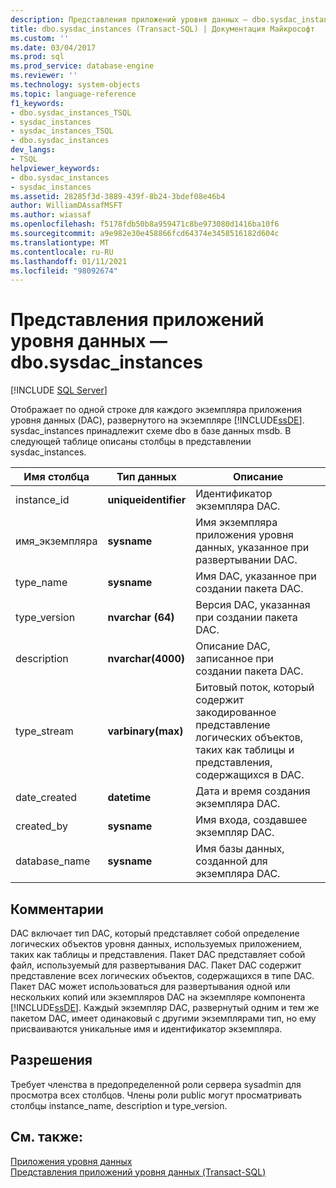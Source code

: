 ```yaml
---
description: Представления приложений уровня данных — dbo.sysdac_instances
title: dbo.sysdac_instances (Transact-SQL) | Документация Майкрософт
ms.custom: ''
ms.date: 03/04/2017
ms.prod: sql
ms.prod_service: database-engine
ms.reviewer: ''
ms.technology: system-objects
ms.topic: language-reference
f1_keywords:
- dbo.sysdac_instances_TSQL
- sysdac_instances
- sysdac_instances_TSQL
- dbo.sysdac_instances
dev_langs:
- TSQL
helpviewer_keywords:
- dbo.sysdac_instances
- sysdac_instances
ms.assetid: 28285f3d-3889-439f-8b24-3bdef08e46b4
author: WilliamDAssafMSFT
ms.author: wiassaf
ms.openlocfilehash: f5178fdb50b8a959471c8be973080d1416ba10f6
ms.sourcegitcommit: a9e982e30e458866fcd64374e3458516182d604c
ms.translationtype: MT
ms.contentlocale: ru-RU
ms.lasthandoff: 01/11/2021
ms.locfileid: "98092674"
---
```

# <a name="data-tier-application-views---dbosysdac_instances"></a>Представления приложений уровня данных — dbo.sysdac_instances
 [!INCLUDE [SQL Server](../../includes/applies-to-version/sqlserver.md)]

  Отображает по одной строке для каждого экземпляра приложения уровня данных (DAC), развернутого на экземпляре [!INCLUDE[ssDE](../../includes/ssde-md.md)]. sysdac_instances принадлежит схеме dbo в базе данных msdb. В следующей таблице описаны столбцы в представлении sysdac_instances.  
  
|Имя столбца|Тип данных|Описание|  
|-----------------|---------------|-----------------|  
|instance_id|**uniqueidentifier**|Идентификатор экземпляра DAC.|  
|имя_экземпляра|**sysname**|Имя экземпляра приложения уровня данных, указанное при развертывании DAC.|  
|type_name|**sysname**|Имя DAC, указанное при создании пакета DAC.|  
|type_version|**nvarchar (64)**|Версия DAC, указанная при создании пакета DAC.|  
|description|**nvarchar(4000)**|Описание DAC, записанное при создании пакета DAC.|  
|type_stream|**varbinary(max)**|Битовый поток, который содержит закодированное представление логических объектов, таких как таблицы и представления, содержащихся в DAC.|  
|date_created|**datetime**|Дата и время создания экземпляра DAC.|  
|created_by|**sysname**|Имя входа, создавшее экземпляр DAC.|  
|database_name|**sysname**|Имя базы данных, созданной для экземпляра DAC.|  
  
## <a name="remarks"></a>Комментарии  
 DAC включает тип DAC, который представляет собой определение логических объектов уровня данных, используемых приложением, таких как таблицы и представления. Пакет DAC представляет собой файл, используемый для развертывания DAC. Пакет DAC содержит представление всех логических объектов, содержащихся в типе DAC. Пакет DAC может использоваться для развертывания одной или нескольких копий или экземпляров DAC на экземпляре компонента [!INCLUDE[ssDE](../../includes/ssde-md.md)]. Каждый экземпляр DAC, развернутый одним и тем же пакетом DAC, имеет одинаковый с другими экземплярами тип, но ему присваиваются уникальные имя и идентификатор экземпляра.  
  
## <a name="permissions"></a>Разрешения  
 Требует членства в предопределенной роли сервера sysadmin для просмотра всех столбцов. Члены роли public могут просматривать столбцы instance_name, description и type_version.  
  
## <a name="see-also"></a>См. также:  
 [Приложения уровня данных](../../relational-databases/data-tier-applications/data-tier-applications.md)   
 [Представления приложений уровня данных &#40;Transact-SQL&#41;]()  
  
